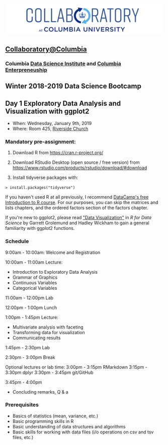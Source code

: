 ![collaboratory logo](../../Misc-files/collaboratory2.png)

## [Collaboratory@Columbia](http://collaboratory.columbia.edu/)
### Columbia [Data Science Institute](http://datascience.columbia.edu/) and [Columbia Enterpreneuship](http://entrepreneurship.columbia.edu/)
## Winter 2018-2019 Data Science Bootcamp
## Day 1 Exploratory Data Analysis and Visualization with ggplot2

- When: Wednesday, January 9th, 2019
- Where: Room 425, [Riverside Church](../../Misc-files/directions.pdf)


### Mandatory pre-assignment:

1. Download R from https://cran.r-project.org/

2. Download RStudio Desktop (open source / free version) from https://www.rstudio.com/products/rstudio/download/#download

3. Install tidyverse packages with:

 `> install.packages("tidyverse")`
 
If you haven't used R at all previously, I recommend [DataCamp's free Introduction to R course](https://www.datacamp.com/courses/free-introduction-to-r). For our purposes, you can skip the matrices and lists chapters, and the ordered factors section of the factors chapter. 

If you're new to ggplot2, please read ["Data Visualization"](https://r4ds.had.co.nz/data-visualisation.html) in *R for Data Science* by Garrett Grolemund and Hadley Wickham to gain a general familiarity with ggplot2 functions.
 
### Schedule 

9:00am - 10:00am: Welcome and Registration

10:00am - 11:00am Lecture: 

* Introduction to Exploratory Data Analysis
* Grammar of Graphics
* Continuous Variables
* Categorical Variables

11:00am - 12:00pm Lab

12:00pm - 1:00pm Lunch

1:00pm - 1:45pm Lecture: 

* Multivariate analysis with faceting
* Transforming data for visualization
* Communicating results

1:45pm - 2:30pm Lab

2:30pm - 3:00pm Break

Optional lectures or lab time:
3:00pm - 3:15pm RMarkdown
3:15pm - 3:30pm dplyr 
3:30pm - 3:45pm git/GitHub

3:45pm - 4:00pm 
* Concluding remarks, Q & a

### Prerequisites
 
+ Basics of statistics (mean, variance, etc.)
+ Basic programming skills in R
+ Basic understanding of data structures and algorithms
+ Basic skills for working with data files (i/o operations on csv and tsv files, etc.)

